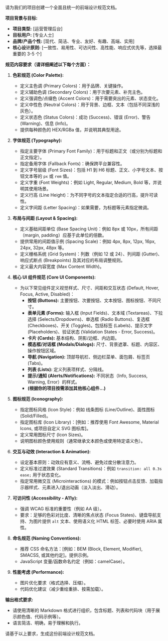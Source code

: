 请为我们的项目创建一个全面且统一的前端设计规范文档。

**项目背景与目标:**

*   **项目类型:** [运营管理后台]
*   **目标用户:** [专业人士]
*   **品牌/产品个性:** [现代、简洁、专业、友好、有趣、高端、实用]
*   **核心设计原则:** [一致性、易用性、可访问性、高性能、响应式优先等，选择最重要的 3-5 个]

**规范内容要求（请详细阐述以下每个方面）：**

1.  **色彩规范 (Color Palette):**
    *   定义主色调 (Primary Colors)：用于品牌、关键操作。
    *   定义辅助色调 (Secondary Colors)：用于次要元素、补充主色。
    *   定义强调色/点缀色 (Accent Colors)：用于需要突出的元素、状态变化。
    *   定义中性色 (Neutral Colors)：用于背景、边框、文本（包括不同深浅的灰色）。
    *   定义状态色 (Status Colors)：成功 (Success)、错误 (Error)、警告 (Warning)、信息 (Info)。
    *   提供每种颜色的 HEX/RGBa 值，并说明其典型用途。

2.  **字体规范 (Typography):**
    *   指定主要字体 (Primary Font Family)：用于标题和正文（或分别为标题和正文指定）。
    *   指定备用字体 (Fallback Fonts)：确保跨平台兼容性。
    *   定义字号层级 (Font Sizes)：包括 H1 到 H6 标题、正文、小字号文本、按钮文本等的 `px` 或 `rem` 值。
    *   定义字重 (Font Weights)：例如 Light, Regular, Medium, Bold 等，并说明其使用场景。
    *   定义行高 (Line Height)：为不同字号的文本指定合适的行高，提升可读性。
    *   定义字间距 (Letter Spacing)：如果需要，为标题等元素指定微调。

3.  **布局与间距 (Layout & Spacing):**
    *   定义基础间距单位 (Base Spacing Unit)：例如 8px 或 10px，所有间距（margin, padding）应基于此单位的倍数。
    *   提供常用的间距值示例 (Spacing Scale)：例如 4px, 8px, 12px, 16px, 24px, 32px, 48px 等。
    *   定义栅格系统 (Grid System)：列数（例如 12 或 24）、列间距 (Gutter)、响应式断点 (Breakpoints) 及其对应的布局调整规则。
    *   定义最大内容宽度 (Max Content Width)。

4.  **核心 UI 组件规范 (Core UI Components):**
    *   为以下常见组件定义视觉样式、尺寸、间距和交互状态 (Default, Hover, Focus, Active, Disabled)：
        *   **按钮 (Buttons):** 主要按钮、次要按钮、文本按钮、图标按钮、不同尺寸。
        *   **表单元素 (Forms):** 输入框 (Input Fields)、文本域 (Textareas)、下拉选择 (Selects/Dropdowns)、单选框 (Radio Buttons)、复选框 (Checkboxes)、开关 (Toggles)。包括标签 (Labels)、提示文字 (Placeholders)、验证状态 (Validation States - Error, Success)。
        *   **卡片 (Cards):** 基本结构、阴影/边框、内边距。
        *   **模态框/对话框 (Modals/Dialogs):** 尺寸、背景遮罩、标题、内容区、操作按钮区域。
        *   **导航 (Navigation):** 顶部导航栏、侧边栏菜单、面包屑、标签页 (Tabs)。
        *   **列表 (Lists):** 定义列表项样式、分隔线。
        *   **提示/通知 (Alerts/Notifications):** 不同状态（Info, Success, Warning, Error）的样式。
        *   **(根据你的项目按需添加其他核心组件...)**

5.  **图标规范 (Iconography):**
    *   指定图标风格 (Icon Style)：例如 线条图标 (Line/Outline)、面性图标 (Solid/Filled)。
    *   指定图标库 (Icon Library)：[例如：推荐使用 Font Awesome, Material Icons, 或项目自定义 SVG 图标库]。
    *   定义常用图标尺寸 (Icon Sizes)。
    *   说明图标颜色使用规则（通常继承文本颜色或使用特定语义色）。

6.  **交互与动效 (Interaction & Animation):**
    *   设定基本原则：动效应有意义、流畅、避免过度分散注意力。
    *   定义标准过渡效果 (Standard Transitions)：例如 `transition: all 0.3s ease;` 用于状态变化。
    *   指定常用微交互 (Microinteractions) 的模式：例如按钮点击反馈、加载指示器样式、元素进入/退出动画（淡入淡出、滑动）。

7.  **可访问性 (Accessibility - A11y):**
    *   强调 WCAG 标准的重要性（例如 AA 级）。
    *   要求：足够的色彩对比度、清晰的焦点状态 (Focus States)、键盘导航支持、为图片提供 `alt` 文本、使用语义化 HTML 标签、必要时使用 ARIA 属性。

8.  **命名规范 (Naming Conventions):**
    *   推荐 CSS 命名方法：[例如：BEM (Block, Element, Modifier), SMACSS, 或其他约定]。提供示例。
    *   JavaScript 变量/函数命名约定（例如：camelCase）。

9.  **性能考虑 (Performance):**
    *   图片优化要求（格式选择、压缩）。
    *   代码优化建议（减少重绘重排、按需加载）。

**输出格式要求:**

*   请使用清晰的 Markdown 格式进行组织，包含标题、列表和代码块（用于展示颜色值、代码示例等）。
*   语言简洁、明确，易于理解和执行。

请基于以上要求，生成这份前端设计规范文档。
